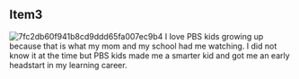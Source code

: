 ## Item3
![7fc2db60f941b8cd9ddd65fa007ec9b4](https://user-images.githubusercontent.com/91173214/159055856-57e2be73-fc6c-4db7-801d-19bd0742205b.jpeg)
I love PBS kids growing up because that is what my mom and my school had me watching. I did not know it at the time but PBS kids made me a smarter kid and got me an early headstart in my learning career.

